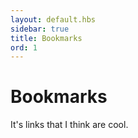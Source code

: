 ```yaml
---
layout: default.hbs
sidebar: true
title: Bookmarks
ord: 1
---
```

# Bookmarks

It's links that I think are cool.

